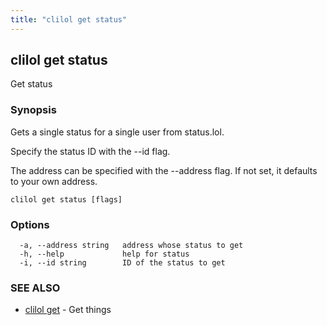 ```yaml
---
title: "clilol get status"
---
```

## clilol get status

Get status

### Synopsis

Gets a single status for a single user from status.lol.

Specify the status ID with the --id flag.

The address can be specified with the --address flag. If not set,
it defaults to your own address.

```
clilol get status [flags]
```

### Options

```
  -a, --address string   address whose status to get
  -h, --help             help for status
  -i, --id string        ID of the status to get
```

### SEE ALSO

* [clilol get](clilol_get.md)	 - Get things


